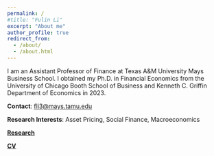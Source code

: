 ```yaml
---
permalink: /
#title: "Fulin Li"
excerpt: "About me"
author_profile: true
redirect_from: 
  - /about/
  - /about.html
---
```


I am an Assistant Professor of Finance at Texas A&M University Mays Business School. I obtained my Ph.D. in Financial Economics from the University of Chicago Booth School of Business and Kenneth C. Griffin Department of Economics in 2023.

**Contact**: fli3@mays.tamu.edu

**Research Interests**: Asset Pricing, Social Finance, Macroeconomics

[**Research**](https://lifulin.github.io/research/)

[**CV**](../files/CV_Fulin_Li.pdf)
